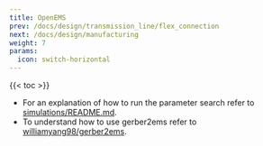 ```yaml
---
title: OpenEMS
prev: /docs/design/transmission_line/flex_connection
next: /docs/design/manufacturing
weight: 7
params:
  icon: switch-horizontal
---
```


{{< toc >}}

- For an explanation of how to run the parameter search refer to [simulations/README.md](https://github.com/williamyang98/oculink_m2_adapter/blob/main/simulations/README.md).
- To understand how to use gerber2ems refer to [williamyang98/gerber2ems](https://github.com/williamyang98/gerber2ems).
